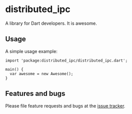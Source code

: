 # distributed_ipc

A library for Dart developers. It is awesome.

## Usage

A simple usage example:

    import 'package:distributed_ipc/distributed_ipc.dart';

    main() {
      var awesome = new Awesome();
    }

## Features and bugs

Please file feature requests and bugs at the [issue tracker][tracker].

[tracker]: http://example.com/issues/replaceme
